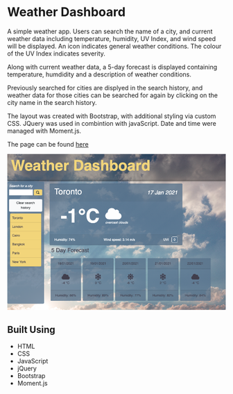 # Weather Dashboard
A simple weather app. Users can search the name of a city, and current weather data including temperature, humidity, UV Index, and wind speed will be displayed. An icon indicates general weather conditions. The colour of the UV Index indicates severity.

Along with current weather data, a 5-day forecast is displayed containing temperature, humdidity and a description of weather conditions.

Previously searched for cities are displyed in the search history, and weather data for those cities can be searched for again by clicking on the city name in the search history.

The layout was created with Bootstrap, with additional styling via custom CSS. JQuery was used in combintion with javaScript. Date and time were managed with Moment.js.

The page can be found [here](https://amelia-was.github.io/weather-dashboard/)

![Weather Dashboard Screenshot](./assets/images/weather-dashboard-screenshot.png)


## Built Using
- HTML
- CSS
- JavaScript
- jQuery
- Bootstrap
- Moment.js
